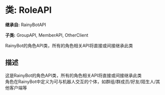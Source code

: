 # 类: RoleAPI  
  
**继承自:** RainyBotAPI  
  
**子类:** GroupAPI, MemberAPI, OtherClient  
  
RainyBot的角色API类，所有的角色相关API将直接或间接继承此类  
  
## 描述  
  
这是RainyBot的角色API类，所有的角色相关API将直接或间接继承此类   
角色在RainyBot中定义为可与机器人交互的个体，如群组/群成员/好友/陌生人/其他客户端等  
  

